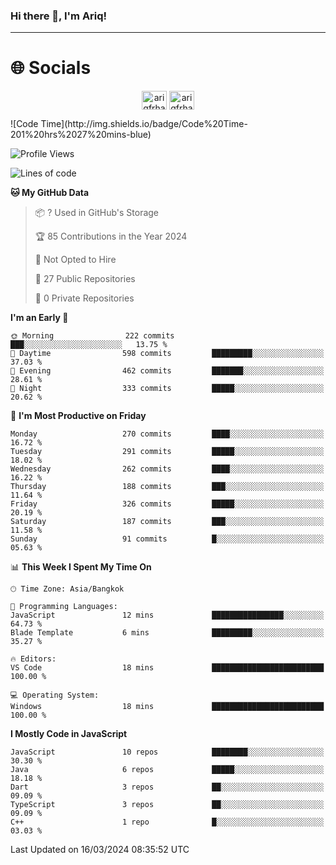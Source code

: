 ### Hi there 👋, I'm Ariq!
<hr>
<h1 align="">🌐 Socials</h1>
<p align="center">
<a href="https://www.linkedin.com/in/ariqfarhan/" target="blank"><img align="center" src="https://raw.githubusercontent.com/rahuldkjain/github-profile-readme-generator/master/src/images/icons/Social/linked-in-alt.svg" alt="ariqfrhan" height="30" width="40" /></a>
<a href="https://instagram.com/ariqfrhan" target="blank"><img align="center" src="https://raw.githubusercontent.com/rahuldkjain/github-profile-readme-generator/master/src/images/icons/Social/instagram.svg" alt="ariqfrhan" height="30" width="40" /></a>
</p>
<!--START_SECTION:waka-->
![Code Time](http://img.shields.io/badge/Code%20Time-201%20hrs%2027%20mins-blue)

![Profile Views](http://img.shields.io/badge/Profile%20Views-0-blue)

![Lines of code](https://img.shields.io/badge/From%20Hello%20World%20I%27ve%20Written-9.5%20million%20lines%20of%20code-blue)

**🐱 My GitHub Data** 

> 📦 ? Used in GitHub's Storage 
 > 
> 🏆 85 Contributions in the Year 2024
 > 
> 🚫 Not Opted to Hire
 > 
> 📜 27 Public Repositories 
 > 
> 🔑 0 Private Repositories 
 > 
**I'm an Early 🐤** 

```text
🌞 Morning                222 commits         ███░░░░░░░░░░░░░░░░░░░░░░   13.75 % 
🌆 Daytime                598 commits         █████████░░░░░░░░░░░░░░░░   37.03 % 
🌃 Evening                462 commits         ███████░░░░░░░░░░░░░░░░░░   28.61 % 
🌙 Night                  333 commits         █████░░░░░░░░░░░░░░░░░░░░   20.62 % 
```
📅 **I'm Most Productive on Friday** 

```text
Monday                   270 commits         ████░░░░░░░░░░░░░░░░░░░░░   16.72 % 
Tuesday                  291 commits         █████░░░░░░░░░░░░░░░░░░░░   18.02 % 
Wednesday                262 commits         ████░░░░░░░░░░░░░░░░░░░░░   16.22 % 
Thursday                 188 commits         ███░░░░░░░░░░░░░░░░░░░░░░   11.64 % 
Friday                   326 commits         █████░░░░░░░░░░░░░░░░░░░░   20.19 % 
Saturday                 187 commits         ███░░░░░░░░░░░░░░░░░░░░░░   11.58 % 
Sunday                   91 commits          █░░░░░░░░░░░░░░░░░░░░░░░░   05.63 % 
```


📊 **This Week I Spent My Time On** 

```text
🕑︎ Time Zone: Asia/Bangkok

💬 Programming Languages: 
JavaScript               12 mins             ████████████████░░░░░░░░░   64.73 % 
Blade Template           6 mins              █████████░░░░░░░░░░░░░░░░   35.27 % 

🔥 Editors: 
VS Code                  18 mins             █████████████████████████   100.00 % 

💻 Operating System: 
Windows                  18 mins             █████████████████████████   100.00 % 
```

**I Mostly Code in JavaScript** 

```text
JavaScript               10 repos            ████████░░░░░░░░░░░░░░░░░   30.30 % 
Java                     6 repos             █████░░░░░░░░░░░░░░░░░░░░   18.18 % 
Dart                     3 repos             ██░░░░░░░░░░░░░░░░░░░░░░░   09.09 % 
TypeScript               3 repos             ██░░░░░░░░░░░░░░░░░░░░░░░   09.09 % 
C++                      1 repo              █░░░░░░░░░░░░░░░░░░░░░░░░   03.03 % 
```




 Last Updated on 16/03/2024 08:35:52 UTC
<!--END_SECTION:waka-->
